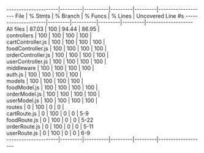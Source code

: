 
---------------------|---------|----------|---------|---------|-------------------
File                 | % Stmts | % Branch | % Funcs | % Lines | Uncovered Line #s 
---------------------|---------|----------|---------|---------|-------------------
All files            |   87.03 |      100 |   94.44 |   86.95 |                   
 controllers         |     100 |      100 |     100 |     100 |                   
  cartController.js  |     100 |      100 |     100 |     100 |                   
  foodController.js  |     100 |      100 |     100 |     100 |                   
  orderController.js |     100 |      100 |     100 |     100 |                   
  userController.js  |     100 |      100 |     100 |     100 |                   
 middleware          |     100 |      100 |     100 |     100 |                   
  auth.js            |     100 |      100 |     100 |     100 |                   
 models              |     100 |      100 |     100 |     100 |                   
  foodModel.js       |     100 |      100 |     100 |     100 |                   
  orderModel.js      |     100 |      100 |     100 |     100 |                   
  userModel.js       |     100 |      100 |     100 |     100 |                   
 routes              |       0 |      100 |       0 |       0 |                   
  cartRoute.js       |       0 |      100 |       0 |       0 | 5-9               
  foodRoute.js       |       0 |      100 |       0 |       0 | 5-22              
  orderRoute.js      |       0 |      100 |       0 |       0 | 5-11              
  userRoute.js       |       0 |      100 |       0 |       0 | 6-9               
---------------------|---------|----------|---------|---------|-------------------


